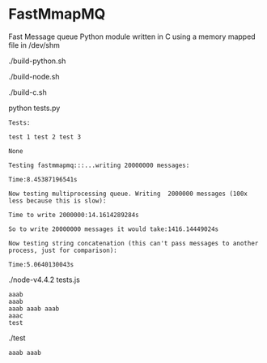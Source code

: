 # FastMmapMQ
Fast Message queue Python module written in C using a memory mapped file in /dev/shm

./build-python.sh

./build-node.sh

./build-c.sh

python tests.py

	Tests:
	
	test 1 test 2 test 3 
	
	None
	
	Testing fastmmapmq:::...writing 20000000 messages:
	
	Time:8.45387196541s
	
	Now testing multiprocessing queue. Writing  2000000 messages (100x less because this is slow):
	
	Time to write 2000000:14.1614289284s
	
	So to write 20000000 messages it would take:1416.14449024s
	
	Now testing string concatenation (this can't pass messages to another process, just for comparison):
	
	Time:5.0640130043s


./node-v4.4.2 tests.js

	aaab 
	aaab 
	aaab aaab aaab 
	aaac 
	test 
	
./test

	aaab aaab

